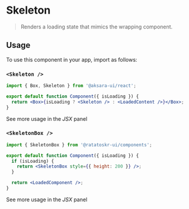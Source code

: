 # Skeleton

> Renders a loading state that mimics the wrapping component.

## Usage

To use this component in your app, import as follows:

### `<Skeleton />`

```jsx
import { Box, Skeleton } from '@aksara-ui/react';

export default function Component({ isLoading }) {
  return <Box>{isLoading ? <Skeleton /> : <LoadedContent />}</Box>;
}
```

See more usage in the _JSX_ panel

### `<SkeletonBox />`

```jsx
import { SkeletonBox } from '@ratatoskr-ui/components';

export default function Component({ isLoading }) {
  if (isLoading) {
    return <SkeletonBox style={{ height: 200 }} />;
  }

  return <LoadedComponent />;
}
```

See more usage in the _JSX_ panel
